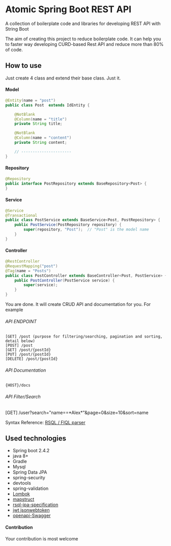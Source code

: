 # Atomic Spring Boot REST API
A collection of boilerplate code and libraries for developing REST API with String Boot

The aim of creating this project to reduce boilerplate code. It can help you to faster way developing CURD-based Rest API and reduce more than 80% of code.

## How to use
Just create 4 class and extend their base class. Just it.

#### Model
```java
@Entity(name = "post")
public class Post  extends IdEntity {

    @NotBlank
    @Column(name = "title")
    private String title;

    @NotBlank
    @Column(name = "content")
    private String content;

    // ----------------------
}
```

#### Repository
```java
@Repository
public interface PostRepository extends BaseRepository<Post> {
}
```

#### Service
```java
@Service
@Transactional
public class PostService extends BaseService<Post, PostRepository> {
    public PostService(PostRepository repository) {
        super(repository, "Post");  // "Post" is the model name
    }
}
```

#### Controller
```java
@RestController
@RequestMapping("post")
@Tag(name = "Posts")
public class PostController extends BaseController<Post, PostService> {
    public PostController(PostService service) {
        super(service);
    }
}
```

You are done. It will create CRUD API and documentation for you. For example

###### API ENDPOINT
```
[GET] /post (purpose for filtering/searching, pagination and sorting, detail below) 
[POST] /post
[GET] /post/{postId}
[PUT] /post/{postId}
[DELETE] /post/{postId}
```

###### API Documentation
```
{HOST}/docs
```

###### API Filter/Search
[GET] /user?search="name==\*Alex\*"&page=0&size=10&sort=name

Syntax Reference: [RSQL / FIQL parser](https://github.com/jirutka/rsql-parser#examples)

## Used technologies
- Spring boot 2.4.2
- java 8+
- Gradle
- Mysql
- Spring Data JPA
- spring-security
- devtools
- spring-validation
- [Lombok](https://projectlombok.org/)
- [mapstruct](https://github.com/mapstruct/mapstruct)
- [rsql-jpa-specification](https://github.com/perplexhub/rsql-jpa-specification)
- [jwt jsonwebtoken](https://github.com/jwtk/jjwt)
- [openapi-Swagger](https://springdoc.org/)


#### Contribution
Your contribution is most welcome
